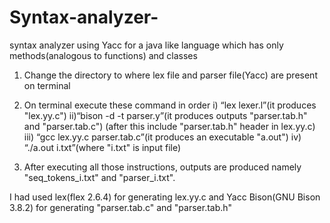 # Syntax-analyzer-
syntax analyzer using Yacc for a java like language which has only methods(analogous to functions) and classes

1) Change the directory to where lex file and parser file(Yacc) are
present on terminal

2) On terminal execute these command in order
i) “lex lexer.l”(it produces "lex.yy.c")
ii)“bison -d -t parser.y”(it produces outputs "parser.tab.h" and
"parser.tab.c") (after this include "parser.tab.h" header in
lex.yy.c)
iii) “gcc lex.yy.c parser.tab.c”(it produces an executable "a.out")
iv) “./a.out i.txt”(where "i.txt" is input file)

3) After executing all those instructions, outputs are produced
namely
"seq_tokens_i.txt" and "parser_i.txt".

I had used lex(flex 2.6.4) for generating lex.yy.c and Yacc
Bison(GNU Bison 3.8.2) for generating "parser.tab.c" and
"parser.tab.h"

